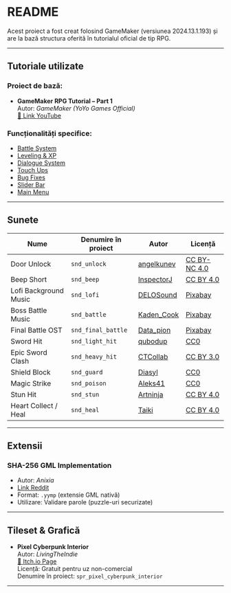 # README

Acest proiect a fost creat folosind GameMaker (versiunea 2024.13.1.193) și are la bază structura oferită în tutorialul oficial de tip RPG.

---

## Tutoriale utilizate

### Proiect de bază:
- **GameMaker RPG Tutorial – Part 1**  
  Autor: *GameMaker (YoYo Games Official)*  
  [🔗 Link YouTube](https://youtu.be/1J5EydrnIPs)

### Funcționalități specifice:
- [Battle System](https://www.youtube.com/watch?v=NB6uYFmTzWU)
- [Leveling & XP](https://www.youtube.com/watch?v=HqmQAoPdZ2U)
- [Dialogue System](https://www.youtube.com/watch?v=wTJgnxJ6M-I)
- [Touch Ups](https://www.youtube.com/watch?v=CrRLlzHoW1M)
- [Bug Fixes](https://www.youtube.com/watch?v=2JDkTIk2OkI)
- [Slider Bar](https://www.youtube.com/watch?v=jjeGRgenqdo&ab_channel=Heartbeast)
- [Main Menu](https://www.youtube.com/watch?v=Us5GSddVedY&t=97s&ab_channel=GameMaker)

---

## Sunete

| Nume | Denumire în proiect | Autor | Licență |
|------|----------------------|--------|---------|
| Door Unlock | `snd_unlock` | [angelkunev](https://freesound.org/people/angelkunev/sounds/519065/) | [CC BY-NC 4.0](https://creativecommons.org/licenses/by-nc/4.0/) |
| Beep Short | `snd_beep` | [InspectorJ](https://freesound.org/people/InspectorJ/sounds/403008/) | [CC BY 4.0](https://creativecommons.org/licenses/by/4.0/) |
| Lofi Background Music | `snd_lofi` | [DELOSound](https://pixabay.com/music/beats-lofi-background-music-337568/) | [Pixabay](https://pixabay.com/service/license-summary/) |
| Boss Battle Music | `snd_battle` | [Kaden_Cook](https://pixabay.com/music/beats-boss-battle-music-285748/) | [Pixabay](https://pixabay.com/service/license-summary/) |
| Final Battle OST | `snd_final_battle` | [Data_pion](https://pixabay.com/music/upbeat-true-faces-ost-338391/) | [Pixabay](https://pixabay.com/service/license-summary/) |
| Sword Hit | `snd_light_hit` | [qubodup](https://freesound.org/people/qubodup/sounds/442769/) | [CC0](https://creativecommons.org/publicdomain/zero/1.0/) |
| Epic Sword Clash | `snd_heavy_hit` | [CTCollab](https://freesound.org/people/CTCollab/sounds/223612/) | [CC BY 3.0](https://creativecommons.org/licenses/by/3.0/) |
| Shield Block | `snd_guard` | [Diasyl](https://freesound.org/people/Diasyl/sounds/792354/) | [CC0](https://creativecommons.org/publicdomain/zero/1.0/) |
| Magic Strike | `snd_poison` | [Aleks41](https://freesound.org/people/Aleks41/sounds/406063/) | [CC0](https://creativecommons.org/publicdomain/zero/1.0/) |
| Stun Hit | `snd_stun` | [Artninja](https://freesound.org/people/Artninja/sounds/699990/) | [CC BY 4.0](https://creativecommons.org/licenses/by/4.0/) |
| Heart Collect / Heal | `snd_heal` | [Taiki](https://freesound.org/people/ReincarnatedEchoes/sounds/644306/) | [CC BY 4.0](https://creativecommons.org/licenses/by/4.0/) |

---

## Extensii

### SHA-256 GML Implementation
- Autor: *Anixia*
- [Link Reddit](https://www.reddit.com/r/gamemaker/comments/eween1/sha256_hashes_in_native_gml_gms2/)
- Format: `.yymp` (extensie GML nativă)
- Utilizare: Validare parole (puzzle-uri securizate)

---

## Tileset & Grafică

- **Pixel Cyberpunk Interior**  
  Autor: *LivingTheIndie*  
  [🔗 Itch.io Page](https://livingtheindie.itch.io/pixel-cyberpunk-interior)  
  Licență: Gratuit pentru uz non-comercial  
  Denumire în proiect: `spr_pixel_cyberpunk_interior`

---
